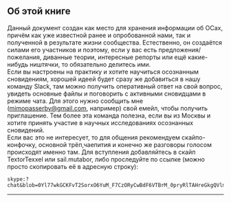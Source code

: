 ## Об этой книге

Данный документ создан как место для хранения информации об ОСах, причём как уже известной ранее и опробованной нами, так и полученной в результате жизни сообщества. Естественно, он создаётся силами его участников и поэтому, если у вас есть предложения/пожелания, диванные теории, интересные репорты или ещё какие-нибудь ништячки, то обязательно делитесь ими.  
Если вы настроены на практику и хотите научиться осознанным сновидениям, хорошей идеей будет сразу же добавиться в нашу команду Slack, там можно получить оперативный ответ на свой вопрос, увидеть основные файлы и поговорить с активными сновидцами в режиме чата. Для этого нужно сообщить мне (mimopasserby@gmail.com, например) свой емейл, чтобы получить приглашение. Тем более эта команда полезна, если вы из Москвы и хотите принять участие в научных исследованиях осознанных сновидений.  
Если вас это не интересует, то для общения рекомендуем скайпо-конфочку, основной трёп,чаепития и конечно же разговоры голосом происходят именно там. Для вступления добавляйтесь в скайп TextorTexxel или sail.mutabor, либо проследуйте по ссылке (можно просто скопировать её в адресную строку):  

```
skype:?chat&blob=0Yl77wkGCKFvT2SorxO6YuM_F7CzORyCwBdF6VTBrM_0pryRlTAHreGkgQVlm05OIm4fXi9T0M4JF9DLSg
```
----